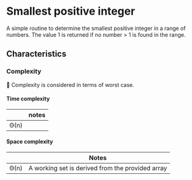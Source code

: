 # Smallest positive integer
A simple routine to determine the smallest positive integer in a range of numbers. The value 1 is returned if no number > 1 is found in the range.

## Characteristics
### Complexity
🔔 Complexity is considered in terms of worst case.

#### Time complexity
| |notes
|- |-
|Θ(n) |

#### Space complexity
| |Notes
|- |-
|Θ(n) |A working set is derived from the provided array